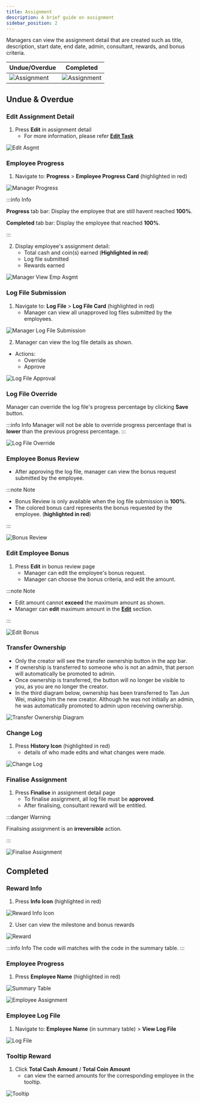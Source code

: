 ```yaml
---
title: Assignment
description: A brief guide on assignment
sidebar_position: 2
---
```


Managers can view the assignment detail that are created such as title, description, start date, end date, admin, consultant, rewards, and bonus criteria.

| Undue/Overdue                                                                            | Completed                                                                             |
| ---------------------------------------------------------------------------------------- | ------------------------------------------------------------------------------------- |
| ![Assignment](../../../../../static/img/integration/vision/task/mgrAssignmentDetail.png) | ![Assignment](../../../../../static/img/integration/vision/task/mgrCompleteAsgmt.png) |

## Undue & Overdue

### Edit Assignment Detail

1. Press **Edit** in assignment detail
   - For more information, please refer [**Edit Task**](task_creation/task-edit)

![Edit Asgmt](../../../../../static/img/integration/vision/task/editAsgmt.png)

### Employee Progress

1. Navigate to: **Progress** > **Employee Progress Card** (highlighted in red)

![Manager Progress](../../../../../static/img/integration/vision/task/mgrProgress.png)

:::info Info

**Progress** tab bar: Display the employee that are still havent reached **100%**.

**Completed** tab bar: Display the employee that reached **100%**.

:::

2. Display employee's assignment detail:
   - Total cash and coin(s) earned (**Highlighted in red**)
   - Log file submitted
   - Rewards earned

![Manager View Emp Asgmt](../../../../../static/img/integration/vision/task/mgrViewEmpAsgmt.png)

### Log File Submission

1. Navigate to: **Log File** > **Log File Card** (highlighted in red)
   - Manager can view all unapproved log files submitted by the employees.

![Manager Log File Submission](../../../../../static/img/integration/vision/task/mgrLogFile.png)

2.  Manager can view the log file details as shown.

- Actions:
  - Override
  - Approve

![Log File Approval](../../../../../static/img/integration/vision/task/logFileApproval.png)

### Log File Override

Manager can override the log file's progress percentage by clicking **Save** button.

:::info Info
Manager will not be able to override progress percentage that is **lower** than the previous progress percentage.
:::

![Log File Override](../../../../../static/img/integration/vision/task/logFileOverride.png)

### Employee Bonus Review

- After approving the log file, manager can view the bonus request submitted by the employee.

:::note Note

- Bonus Review is only available when the log file submission is **100%**.
- The colored bonus card represents the bonus requested by the employee. (**highlighted in red**)

:::

![Bonus Review](../../../../../static/img/integration/vision/task/bonusReview.png)

### Edit Employee Bonus

1. Press **Edit** in bonus review page
   - Manager can edit the employee's bonus request.
   - Manager can choose the bonus criteria, and edit the amount.

:::note Note

- Edit amount cannot **exceed** the maximum amount as shown.
- Manager can **edit** maximum amount in the [**Edit**](./task_creation/task-edit.md) section.

:::

![Edit Bonus](../../../../../static/img/integration/vision/task/editBonus.png)

### Transfer Ownership

- Only the creator will see the transfer ownership button in the app bar.
- If ownership is transferred to someone who is not an admin, that person will automatically be promoted to admin.
- Once ownership is transferred, the button will no longer be visible to you, as you are no longer the creator.
- In the third diagram below, ownership has been transferred to Tan Jun Wei, making him the new creator. Although he was not initially an admin, he was automatically promoted to admin upon receiving ownership.

![Transfer Ownership Diagram](../../../../../static/img/integration/vision/task/mgr_transferOwnership.png)

### Change Log

1. Press **History Icon** (highlighted in red)
   - details of who made edits and what changes were made.

![Change Log](../../../../../static/img/integration/vision/task/changeLog.png)

### Finalise Assignment

1. Press **Finalise** in assignment detail page
   - To finalise assignment, all log file must be **approved**.
   - After finalising, consultant reward will be entitled.

:::danger Warning

Finalising assignment is an **irreversible** action.

:::

![Finalise Assignment](../../../../../static/img/integration/vision/task/finaliseAsgmt.png)

## Completed

### Reward Info

1. Press **Info Icon** (highlighted in red)

![Reward Info Icon](../../../../../static/img/integration/vision/task/rwdInfoIcon.png)

2. User can view the milestone and bonus rewards

![Reward](../../../../../static/img/integration/vision/task/rewardDialog.png)

:::info Info
The code will matches with the code in the summary table.
:::

### Employee Progress

1.  Press **Employee Name** (highlighted in red)

![Summary Table](../../../../../static/img/integration/vision/task/summaryTable-1.png)

![Employee Assignment](../../../../../static/img/integration/vision/task/mgrViewEmpCompleteAsmgt.png)

### Employee Log File

1. Navigate to: **Employee Name** (in summary table) > **View Log File**

![Log File](../../../../../static/img/integration/vision/task/logFile.png)

### Tooltip Reward

1. Click **Total Cash Amount** / **Total Coin Amount**
   - can view the earned amounts for the corresponding employee in the tooltip.

![Tooltip](../../../../../static/img/integration/vision/task/tooltipAsgmt.png)
